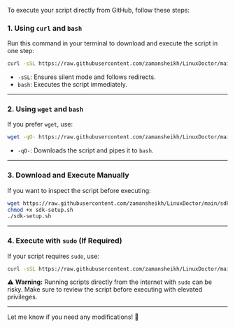 To execute your script directly from GitHub, follow these steps:

### 1. **Using `curl` and `bash`**
Run this command in your terminal to download and execute the script in one step:
```bash
curl -sSL https://raw.githubusercontent.com/zamansheikh/LinuxDoctor/main/sdk-setup.sh | bash
```
- `-sSL`: Ensures silent mode and follows redirects.
- `bash`: Executes the script immediately.

---

### 2. **Using `wget` and `bash`**
If you prefer `wget`, use:
```bash
wget -qO- https://raw.githubusercontent.com/zamansheikh/LinuxDoctor/main/sdk-setup.sh | bash
```
- `-qO-`: Downloads the script and pipes it to `bash`.

---

### 3. **Download and Execute Manually**
If you want to inspect the script before executing:
```bash
wget https://raw.githubusercontent.com/zamansheikh/LinuxDoctor/main/sdk-setup.sh
chmod +x sdk-setup.sh
./sdk-setup.sh
```

---

### 4. **Execute with `sudo` (If Required)**
If your script requires `sudo`, use:
```bash
curl -sSL https://raw.githubusercontent.com/zamansheikh/LinuxDoctor/main/sdk-setup.sh | sudo bash
```
⚠️ **Warning:** Running scripts directly from the internet with `sudo` can be risky. Make sure to review the script before executing with elevated privileges.

---

Let me know if you need any modifications! 🚀
